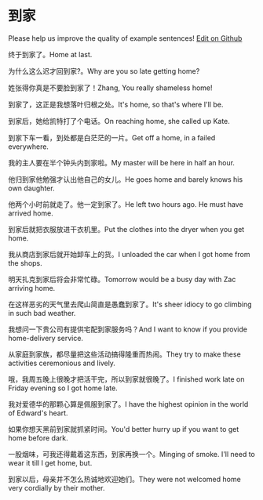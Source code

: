 # 到家

Please help us improve the quality of example sentences! [Edit on Github](https://github.com/jiyushe/jiyu-example-sentence-source/blob/main/chinese/daojia.md)

<p><span class="chinese">终于到家了。</span><span class="english">Home at last.</span></p>

<p><span class="chinese">为什么这么迟才回到家?。</span><span class="english">Why are you so late getting home?</span></p>

<p><span class="chinese">姓张得你真是不要脸到家了！</span><span class="english">Zhang, You really shameless home!</span></p>

<p><span class="chinese">到家了，这正是我想落叶归根之处。</span><span class="english">It's home, so that's where I'll be.</span></p>

<p><span class="chinese">到家后，她给凯特打了个电话。</span><span class="english">On reaching home, she called up Kate.</span></p>

<p><span class="chinese">到家下车一看，到处都是白茫茫的一片。</span><span class="english">Get off a home, in a failed everywhere.</span></p>

<p><span class="chinese">我的主人要在半个钟头内到家啦。</span><span class="english">My master will be here in half an hour.</span></p>

<p><span class="chinese">他归到家他勉强才认出他自己的女儿。</span><span class="english">He goes home and barely knows his own daughter.</span></p>

<p><span class="chinese">他两个小时前就走了。他一定到家了。</span><span class="english">He left two hours ago. He must have arrived home.</span></p>

<p><span class="chinese">到家后就把衣服放进干衣机里。</span><span class="english">Put the clothes into the dryer when you get home.</span></p>

<p><span class="chinese">我从商店到家后就开始卸车上的货。</span><span class="english">I unloaded the car when I got home from the shops.</span></p>

<p><span class="chinese">明天扎克到家后将会非常忙碌。</span><span class="english">Tomorrow would be a busy day with Zac arriving home.</span></p>

<p><span class="chinese">在这样恶劣的天气里去爬山简直是愚蠢到家了。</span><span class="english">It's sheer idiocy to go climbing in such bad weather.</span></p>

<p><span class="chinese">我想问一下贵公司有提供宅配到家服务吗？</span><span class="english">And I want to know if you provide home-delivery service.</span></p>

<p><span class="chinese">从家庭到家族，都尽量把这些活动搞得隆重而热闹。</span><span class="english">They try to make these activities ceremonious and lively.</span></p>

<p><span class="chinese">哦，我周五晚上很晚才把活干完，所以到家就很晚了。</span><span class="english">I finished work late on Friday evening so I got home late.</span></p>

<p><span class="chinese">我对爱德华的那颗心算是佩服到家了。</span><span class="english">I have the highest opinion in the world of Edward's heart.</span></p>

<p><span class="chinese">如果你想天黑前到家就抓紧时间。</span><span class="english">You'd better hurry up if you want to get home before dark.</span></p>

<p><span class="chinese">一股烟味，可我还得戴着这东西，到家再换一个。</span><span class="english">Minging of smoke. I'll need to wear it till I get home, but.</span></p>

<p><span class="chinese">到家以后，母亲并不怎么热诚地欢迎她们。</span><span class="english">They were not welcomed home very  cordially by their mother.</span></p>

